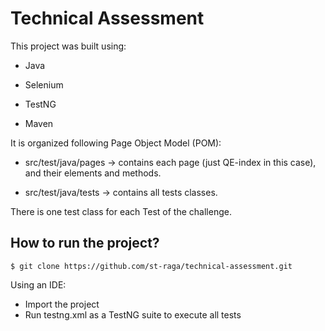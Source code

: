# Technical Assessment

This project was built using:

* Java

* Selenium

* TestNG

* Maven

It is organized following Page Object Model (POM):

* src/test/java/pages -> contains each page (just QE-index in this case), and their elements and methods.

* src/test/java/tests -> contains all tests classes.

There is one test class for each Test of the challenge.

## How to run the project?

```
$ git clone https://github.com/st-raga/technical-assessment.git

```
Using an IDE:
* Import the project
* Run testng.xml as a TestNG suite to execute all tests
